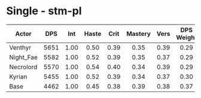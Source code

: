 # Single - stm-pl
| Actor | DPS | Int | Haste | Crit | Mastery | Vers | DPS Weight |
|---|:---:|:---:|:---:|:---:|:---:|:---:|:---:|
|Venthyr|5651|1.00|0.50|0.39|0.35|0.39|0.29|
|Night_Fae|5582|1.00|0.52|0.39|0.35|0.37|0.29|
|Necrolord|5570|1.00|0.54|0.40|0.34|0.39|0.29|
|Kyrian|5455|1.00|0.52|0.39|0.34|0.37|0.30|
|Base|4462|1.00|0.45|0.38|0.39|0.38|0.37|
